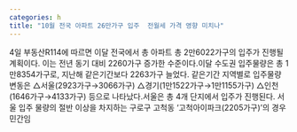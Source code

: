 ```yaml
---
categories: h
title: "10월 전국 아파트 26만가구 입주  전월세 가격 영향 미치나"
---
```

4일 부동산R114에 따르면 이달 전국에서 총 아파트 총 2만6022가구의 입주가 진행될 계획이다. 이는 전년 동기 대비 2260가구 증가한 수준이다.이달 수도권 입주물량은 총 1만8354가구로, 지난해 같은기간보다 2263가구 늘었다. 같은기간 지역별로 입주물량 변동은 △서울(2923가구→3066가구) △경기(1만1522가구→1만1155가구) △인천(1646가구→4133가구) 등으로 나타났다.서울은 총 4개 단지에서 입주가 진행된다. 서울 입주 물량의 절반 이상을 차지하는 구로구 고척동 ‘고척아이파크(2205가구)’의 경우 민간임